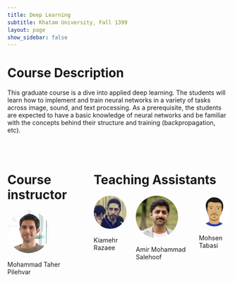 ```yaml
---
title: Deep Learning
subtitle: Khatam University, Fall 1399
layout: page
show_sidebar: false
---
```


# Course Description

This graduate course is a dive into applied deep learning. The students will learn how to implement and train neural networks in a variety of tasks across image, sound, and text processing. As a prerequisite, the students are expected to have a basic knowledge of neural networks and be familiar with the concepts behind their structure and training (backpropagation, etc).

<div class="container">
 <br><br>
 <div class="columns is-multiline">            
  <div class="column is-4">
   <h1>
    Course instructor
   </h1>
   <div class="column is-6 has-text-centered">
    <img src="assets/img/taher.jpg" height="auto" width="96" style="border-radius:100%">
    <p class="subtitle is-5">Mohammad Taher Pilehvar</p>
   </div>
  </div>
  <div class="column is-8">
   <h1>
    Teaching Assistants
   </h1>
   <div class="columns is-multiline">
    <div class="column is-3 has-text-centered">
     <img src="assets/img/kiamehr.jpg" height="auto" width="96" style="border-radius:100%">
     <p class="subtitle is-5">Kiamehr Razaee</p>
    </div>
    <div class="column is-3 has-text-centered">
     <img src="assets/img/amirmohammad.jpg" height="auto" width="96" style="border-radius:100%">
     <p class="subtitle is-5">Amir Mohammad Salehoof</p>
    </div>
    <div class="column is-3 has-text-centered">
     <img src="assets/img/mohsen.jpg" height="auto" width="96" style="border-radius:100%">
     <p class="subtitle is-5">Mohsen Tabasi</p>
    </div>
 </div>
</div>
